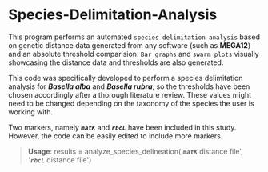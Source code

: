 # Species-Delimitation-Analysis
This program performs an automated ```species delimitation analysis``` based on genetic distance data generated from any software (such as **MEGA12**) and an absolute threshold comparision. ```Bar graphs``` and ```swarm plots``` visually showcasing the distance data and thresholds are also generated.

This code was specifically developed to perform a species delimitation analysis for ***Basella alba*** and ***Basella rubra***, so the thresholds have been chosen accordingly after a thorough literature review. These values might need to be changed depending on the taxonomy of the species the user is working with.

Two markers, namely ***```matK```*** and ***```rbcL```*** have been included in this study. However, the code can be easily edited to include more markers.

> **Usage**: results = analyze_species_delineation('***```matK```*** distance file', '***```rbcL```*** distance file')
 
